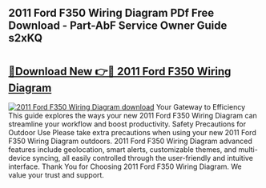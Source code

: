 ## 2011 Ford F350 Wiring Diagram PDf Free Download - Part-AbF Service Owner Guide s2xKQ

# <h2><a href="http://dfu956w.blite.top/?on=2011+Ford+F350+Wiring+Diagram">🔗Download New 👉🔴 2011 Ford F350 Wiring Diagram</a></h2>

[![2011 Ford F350 Wiring Diagram download](https://i.imgur.com/lujVjoI.png)](http://dfu956w.blite.top/?on=2011+Ford+F350+Wiring+Diagram)
Your Gateway to Efficiency This guide explores the ways your new 2011 Ford F350 Wiring Diagram can streamline your workflow and boost productivity. Safety Precautions for Outdoor Use Please take extra precautions when using your new 2011 Ford F350 Wiring Diagram outdoors. 2011 Ford F350 Wiring Diagram advanced features include geolocation, smart alerts, customizable themes, and multi-device syncing, all easily controlled through the user-friendly and intuitive interface. Thank You for Choosing 2011 Ford F350 Wiring Diagram. We value your trust and support.
